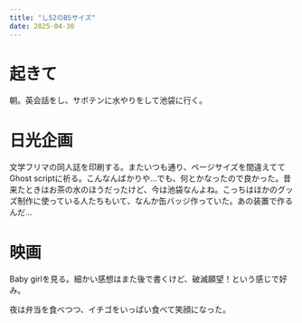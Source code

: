 ```yaml
---
title: "し52のB5サイズ"
date: 2025-04-30
---
```


# 起きて
朝。英会話をし、サボテンに水やりをして池袋に行く。

# 日光企画
文学フリマの同人誌を印刷する。またいつも通り、ページサイズを間違えててGhost scriptに祈る。こんなんばかりや...でも、何とかなったので良かった。昔来たときはお茶の水のほうだったけど、今は池袋なんよね。こっちはほかのグッズ制作に使っている人たちもいて、なんか缶バッジ作っていた。あの装置で作るんだ...


# 映画
Baby girlを見る。細かい感想はまた後で書くけど、破滅願望！という感じで好み。

夜は弁当を食べつつ、イチゴをいっぱい食べて笑顔になった。